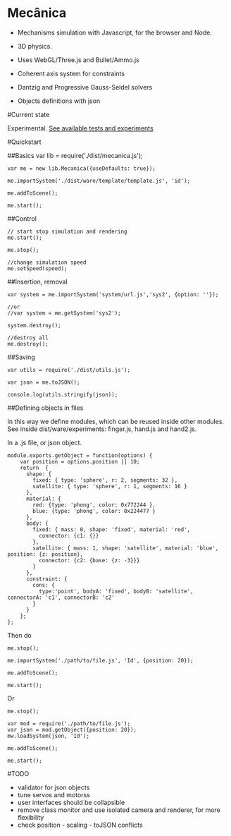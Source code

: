 Mecânica
========

- Mechanisms simulation with Javascript, for the browser and Node.

- 3D physics.

- Uses WebGL/Three.js and Bullet/Ammo.js

- Coherent axis system for constraints

- Dantzig and Progressive Gauss-Seidel solvers

- Objects definitions with json

#Current state

Experimental. [See available tests and experiments](https://nrox.github.io/mecanica/)

#Quickstart

##Basics
    var lib = require('./dist/mecanica.js');

    var me = new lib.Mecanica({useDefaults: true});

    me.importSystem('./dist/ware/template/template.js', 'id');

    me.addToScene();

    me.start();

##Control

    // start stop simulation and rendering
    me.start();

    me.stop();

    //change simulation speed
    me.setSpeed(speed);

##Insertion, removal

    var system = me.importSystem('system/url.js','sys2', {option: ''});

    //or
    //var system = me.getSystem('sys2');

    system.destroy();

    //destroy all
    me.destroy();

##Saving

    var utils = require('./dist/utils.js');

    var json = me.toJSON();

    console.log(utils.stringify(json));

##Defining objects in files

In this way we define modules, which can be reused inside other modules. See inside dist/ware/experiments: finger.js, hand.js and hand2.js.

In a .js file, or json object.


    module.exports.getObject = function(options) {
        var position = options.position || 10;
        return  {
          shape: {
            fixed: { type: 'sphere', r: 2, segments: 32 },
            satellite: { type: 'sphere', r: 1, segments: 16 }
          },
          material: {
            red: {type: 'phong', color: 0x772244 },
            blue: {type: 'phong', color: 0x224477 }
          },
          body: {
            fixed: { mass: 0, shape: 'fixed', material: 'red',
              connector: {c1: {}}
            },
            satellite: { mass: 1, shape: 'satellite', material: 'blue', position: {z: position},
              connector: {c2: {base: {z: -3}}}
            }
          },
          constraint: {
            cons: {
              type:'point', bodyA: 'fixed', bodyB: 'satellite', connectorA: 'c1', connectorB: 'c2'
            }
          }
        };
    };

Then do

    me.stop();

    me.importSystem('./path/to/file.js', 'Id', {position: 20});

    me.addToScene();

    me.start();

Or

    me.stop();

    var mod = require('./path/to/file.js');
    var json = mod.getObject({position: 20});
    mw.loadSystem(json, 'Id');

    me.addToScene();

    me.start();

#TODO

- validator for json objects
- tune servos and motorss
- user interfaces should be collapsible
- remove class monitor and use isolated camera and renderer, for more flexibility
- check position - scaling - toJSON conflicts